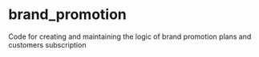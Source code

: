 # brand_promotion
Code for creating and maintaining the logic of brand promotion plans and customers subscription
